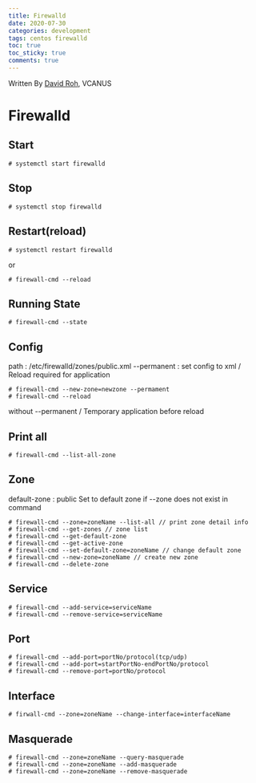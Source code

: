 ```yaml
---
title: Firewalld
date: 2020-07-30
categories: development
tags: centos firewalld
toc: true
toc_sticky: true
comments: true
---
```


Written By [David Roh](https://github.com/tsedek), VCANUS

# Firewalld

## Start

```
# systemctl start firewalld
```

## Stop

```
# systemctl stop firewalld
```

## Restart(reload)

```
# systemctl restart firewalld
```
or
```
# firewall-cmd --reload
```

## Running State

```
# firewall-cmd --state
```

## Config

path : /etc/firewalld/zones/public.xml
--permanent : set config to xml / Reload required for application
```
# firewall-cmd --new-zone=newzone --permament
# firewall-cmd --reload
```

without --permanent / Temporary application before reload

## Print all

```
# firewall-cmd --list-all-zone
```

## Zone
default-zone : public
Set to default zone if --zone does not exist in command
```
# firewall-cmd --zone=zoneName --list-all // print zone detail info
# firewall-cmd --get-zones // zone list
# firewall-cmd --get-default-zone
# firewall-cmd --get-active-zone
# firewall-cmd --set-default-zone=zoneName // change default zone
# firewall-cmd --new-zone=zoneName // create new zone
# firewall-cmd --delete-zone
```

## Service

```
# firewall-cmd --add-service=serviceName
# firewall-cmd --remove-service=serviceName
```

## Port

```
# firewall-cmd --add-port=portNo/protocol(tcp/udp)
# firewall-cmd --add-port=startPortNo-endPortNo/protocol
# firewall-cmd --remove-port=portNo/protocol
```

## Interface

```
# firwall-cmd --zone=zoneName --change-interface=interfaceName
```

## Masquerade

```
# firewall-cmd --zone=zoneName --query-masquerade
# firewall-cmd --zone=zoneName --add-masquerade
# firewall-cmd --zone=zoneName --remove-masquerade
```
